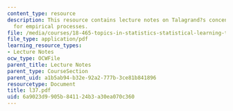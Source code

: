 ```yaml
---
content_type: resource
description: This resource contains lecture notes on Talagrand?s concentration inequality
  for empirical processes.
file: /media/courses/18-465-topics-in-statistics-statistical-learning-theory-spring-2007/6a9023d9905b841124b3a30ea070c360_l37.pdf
file_type: application/pdf
learning_resource_types:
- Lecture Notes
ocw_type: OCWFile
parent_title: Lecture Notes
parent_type: CourseSection
parent_uid: a1b5ab94-b32e-92a2-777b-3ce81b841896
resourcetype: Document
title: l37.pdf
uid: 6a9023d9-905b-8411-24b3-a30ea070c360
---
```

